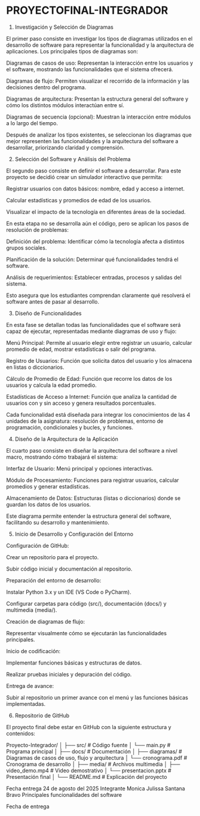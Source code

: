 # PROYECTOFINAL-INTEGRADOR

1. Investigación y Selección de Diagramas

El primer paso consiste en investigar los tipos de diagramas utilizados en el desarrollo de software para representar la funcionalidad y la arquitectura de aplicaciones. Los principales tipos de diagramas son:

Diagramas de casos de uso: Representan la interacción entre los usuarios y el software, mostrando las funcionalidades que el sistema ofrecerá.

Diagramas de flujo: Permiten visualizar el recorrido de la información y las decisiones dentro del programa.

Diagramas de arquitectura: Presentan la estructura general del software y cómo los distintos módulos interactúan entre sí.

Diagramas de secuencia (opcional): Muestran la interacción entre módulos a lo largo del tiempo.

Después de analizar los tipos existentes, se seleccionan los diagramas que mejor representen las funcionalidades y la arquitectura del software a desarrollar, priorizando claridad y comprensión.

2. Selección del Software y Análisis del Problema

El segundo paso consiste en definir el software a desarrollar. Para este proyecto se decidió crear un simulador interactivo que permita:

Registrar usuarios con datos básicos: nombre, edad y acceso a internet.

Calcular estadísticas y promedios de edad de los usuarios.

Visualizar el impacto de la tecnología en diferentes áreas de la sociedad.

En esta etapa no se desarrolla aún el código, pero se aplican los pasos de resolución de problemas:

Definición del problema: Identificar cómo la tecnología afecta a distintos grupos sociales.

Planificación de la solución: Determinar qué funcionalidades tendrá el software.

Análisis de requerimientos: Establecer entradas, procesos y salidas del sistema.

Esto asegura que los estudiantes comprendan claramente qué resolverá el software antes de pasar al desarrollo.

3. Diseño de Funcionalidades

En esta fase se detallan todas las funcionalidades que el software será capaz de ejecutar, representadas mediante diagramas de uso y flujo:

Menú Principal: Permite al usuario elegir entre registrar un usuario, calcular promedio de edad, mostrar estadísticas o salir del programa.

Registro de Usuarios: Función que solicita datos del usuario y los almacena en listas o diccionarios.

Cálculo de Promedio de Edad: Función que recorre los datos de los usuarios y calcula la edad promedio.

Estadísticas de Acceso a Internet: Función que analiza la cantidad de usuarios con y sin acceso y genera resultados porcentuales.

Cada funcionalidad está diseñada para integrar los conocimientos de las 4 unidades de la asignatura: resolución de problemas, entorno de programación, condicionales y bucles, y funciones.

4. Diseño de la Arquitectura de la Aplicación

El cuarto paso consiste en diseñar la arquitectura del software a nivel macro, mostrando cómo trabajará el sistema:

Interfaz de Usuario: Menú principal y opciones interactivas.

Módulo de Procesamiento: Funciones para registrar usuarios, calcular promedios y generar estadísticas.

Almacenamiento de Datos: Estructuras (listas o diccionarios) donde se guardan los datos de los usuarios.

Este diagrama permite entender la estructura general del software, facilitando su desarrollo y mantenimiento.

5. Inicio de Desarrollo y Configuración del Entorno

Configuración de GitHub:

Crear un repositorio para el proyecto.

Subir código inicial y documentación al repositorio.

Preparación del entorno de desarrollo:

Instalar Python 3.x y un IDE (VS Code o PyCharm).

Configurar carpetas para código (src/), documentación (docs/) y multimedia (media/).

Creación de diagramas de flujo:

Representar visualmente cómo se ejecutarán las funcionalidades principales.

Inicio de codificación:

Implementar funciones básicas y estructuras de datos.

Realizar pruebas iniciales y depuración del código.

Entrega de avance:

Subir al repositorio un primer avance con el menú y las funciones básicas implementadas.

6. Repositorio de GitHub

El proyecto final debe estar en GitHub con la siguiente estructura y contenidos:

Proyecto-Integrador/
│
├── src/                  # Código fuente
│   └── main.py           # Programa principal
│
├── docs/                 # Documentación
│   ├── diagramas/        # Diagramas de casos de uso, flujo y arquitectura
│   └── cronograma.pdf    # Cronograma de desarrollo
│
├── media/                # Archivos multimedia
│   ├── video_demo.mp4    # Video demostrativo
│   └── presentacion.pptx # Presentación final
│
└── README.md             # Explicación del proyecto

Fecha entrega 
24 de agosto del 2025
Integrante
Monica Julissa Santana Bravo 
Principales funcionalidades del software

Fecha de entrega
